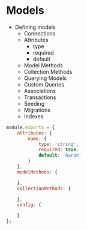 # Models

* Defining models
	* Connections
	* Attributes
		* type
		* required
		* default
	* Model Methods
	* Collection Methods
	* Querying Models
	* Custom Queries
	* Associations
	* Transactions
	* Seeding
	* Migrations
	* Indexes

```js
module.exports = {
	attributes: {
		name: {
			type: 'string',
			required: true,
			default: 'Aaron'
		}
	},
	modelMethods: {

	},
	collectionMethods: {

	},
	config: {

	}
};
```